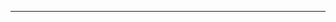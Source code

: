 <!--
CO_OP_TRANSLATOR_METADATA:
{
  "original_hash": "d728344bb154722a868f154d06fc9786",
  "translation_date": "2025-08-26T13:24:08+00:00",
  "source_file": "README.md",
  "language_code": "id"
}
-->



---


